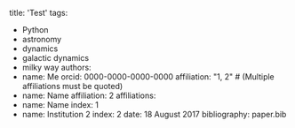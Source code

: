 title: 'Test'
tags:
- Python
- astronomy
- dynamics
- galactic dynamics
- milky way
authors:
- name: Me
orcid: 0000-0000-0000-0000
affiliation: "1, 2" # (Multiple affiliations must be quoted)
- name: Name
affiliation: 2
affiliations:
- name: Name
index: 1
- name: Institution 2
index: 2
date: 18 August 2017
bibliography: paper.bib

